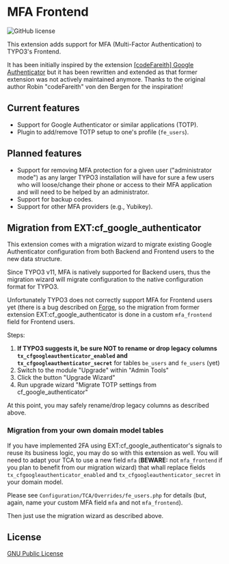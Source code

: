 # MFA Frontend

![GitHub license](https://img.shields.io/github/license/xperseguers/mfa_frontend.svg?style=flat-square&label=License)

This extension adds support for MFA (Multi-Factor Authentication) to TYPO3's
Frontend.

It has been initially inspired by the extension
[[codeFareith] Google Authenticator](https://extensions.typo3.org/extension/cf_google_authenticator)
but it has been rewritten and extended as that former extension was not
actively maintained anymore. Thanks to the original author
Robin "codeFareith" von den Bergen for the inspiration!

## Current features

- Support for Google Authenticator or similar applications (TOTP).
- Plugin to add/remove TOTP setup to one's profile (`fe_users`).

## Planned features

- Support for removing MFA protection for a given user ("administrator mode")
  as any larger TYPO3 installation will have for sure a few users who will
  loose/change their phone or access to their MFA application and will need to
  be helped by an administrator.
- Support for backup codes.
- Support for other MFA providers (e.g., Yubikey).

## Migration from EXT:cf_google_authenticator

This extension comes with a migration wizard to migrate existing
Google Authenticator configuration from both Backend and Frontend users to the
new data structure.

Since TYPO3 v11, MFA is natively supported for Backend users, thus the
migration wizard will migrate configuration to the native configuration format
for TYPO3.

Unfortunately TYPO3 does not correctly support MFA for Frontend users yet
(there is a bug described on [Forge](https://forge.typo3.org/issues/102081), so
the migration from former extension EXT:cf_google_authenticator is done in a
custom `mfa_frontend` field for Frontend users.

Steps:

1. **If TYPO3 suggests it, be sure NOT to rename or drop legacy columns
   `tx_cfgoogleauthenticator_enabled` and `tx_cfgoogleauthenticator_secret`** for
   tables `be_users` and `fe_users` (yet)
2. Switch to the module "Upgrade" within "Admin Tools"
3. Click the button "Upgrade Wizard"
4. Run upgrade wizard "Migrate TOTP settings from cf_google_authenticator"

At this point, you may safely rename/drop legacy columns as described above.

### Migration from your own domain model tables

If you have implemented 2FA using EXT:cf_google_authenticator's signals
to reuse its business logic, you may do so with this extension as well. You
will need to adapt your TCA to use a new field `mfa` (**BEWARE:** not
`mfa_frontend` if you plan to benefit from our migration wizard) that whall
replace fields `tx_cfgoogleauthenticator_enabled` and
`tx_cfgoogleauthenticator_secret` in your domain model.

Please see `Configuration/TCA/Overrides/fe_users.php` for details (but, again,
name your custom MFA field `mfa` and not `mfa_frontend`).

Then just use the migration wizard as described above.

## License

[GNU Public License](https://opensource.org/license/gpl-3-0/)
